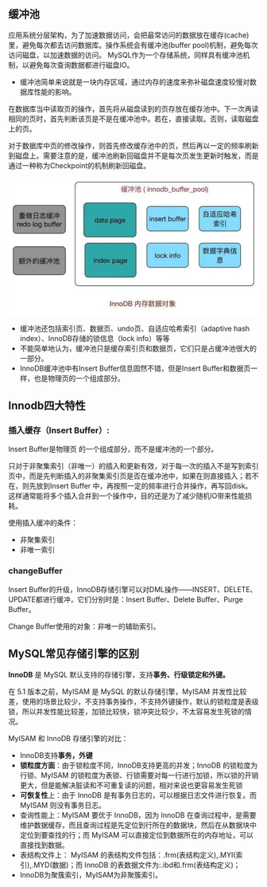 ## 缓冲池
应用系统分层架构，为了加速数据访问，会把最常访问的数据放在缓存(cache)里，避免每次都去访问数据库。操作系统会有缓冲池(buffer pool)机制，避免每次访问磁盘，以加速数据的访问。
MySQL作为一个存储系统，同样具有缓冲池机制，以避免每次查询数据都进行磁盘IO。

* 缓冲池简单来说就是一块内存区域，通过内存的速度来弥补磁盘速度较慢对数据库性能的影响。

在数据库当中读取页的操作，首先将从磁盘读到的页存放在缓存池中。下一次再读相同的页时，首先判断该页是不是在缓冲池中。若在，直接读取。否则，读取磁盘上的页。

对于数据库中页的修改操作，则首先修改缓存池中的页，然后再以一定的频率刷新到磁盘上。需要注意的是，缓冲池刷新回磁盘并不是每次页发生更新时触发，而是通过一种称为Checkpoint的机制刷新回磁盘。

![img.png](hcc.png)

* 缓冲池还包括索引页、数据页、undo页、自适应哈希索引（adaptive hash index）、InnoDB存储的锁信息（lock info）等等
* 不能简单地认为，缓冲池只是缓存索引页和数据页，它们只是占缓冲池很大的一部分。
* InnoDB缓冲池中有Insert Buffer信息固然不错，但是Insert Buffer和数据页一样，也是物理页的一个组成部分。

## Innodb四大特性

### 插入缓存（Insert Buffer）:
Insert  Buffer是物理页 的一个组成部分，而不是缓冲池的一个部分。

只对于非聚集索引（非唯一）的插入和更新有效，对于每一次的插入不是写到索引页中，而是先判断插入的非聚集索引页是否在缓冲池中，如果在则直接插入；若不在，则先放到Insert Buffer 中，再按照一定的频率进行合并操作，再写回disk。这样通常能将多个插入合并到一个操作中，目的还是为了减少随机IO带来性能损耗。

使用插入缓冲的条件：
* 非聚集索引
* 非唯一索引

### changeBuffer
Insert Buffer的升级，InnoDB存储引擎可以对DML操作——INSERT、DELETE、UPDATE都进行缓冲，它们分别时是：Insert Buffer、Delete Buffer、Purge Buffer。

Change Buffer使用的对象：非唯一的辅助索引。

## MySQL常见存储引擎的区别
**InnoDB** 是 MySQL 默认支持的存储引擎，支持**事务、行级锁定和外键。**

在 5.1 版本之前，MyISAM 是 MySQL 的默认存储引擎，MyISAM 并发性比较差，使用的场景比较少，不支持事务操作，不支持外键操作，默认的锁粒度是表级锁，所以并发性能比较差，加锁比较快，锁冲突比较少，不太容易发生死锁的情况。

MyISAM 和 InnoDB 存储引擎的对比：
* InnoDB支持**事务，外键**
* **锁粒度方面**：由于锁粒度不同，InnoDB支持更高的并发；InnoDB 的锁粒度为行锁、MyISAM 的锁粒度为表锁、行锁需要对每一行进行加锁，所以锁的开销更大，但是能解决脏读和不可重复读的问题，相对来说也更容易发生死锁
* **可恢复性**上：由于 InnoDB 是有事务日志的，可以根据日志文件进行恢复。而 MyISAM 则没有事务日志。
* 查询性能上：MyISAM 要优于 InnoDB，因为 InnoDB 在查询过程中，是需要维护数据缓存，而且查询过程是先定位到行所在的数据块，然后在从数据块中定位到要查找的行；而 MyISAM 可以直接定位到数据所在的内存地址，可以直接找到数据。
* 表结构文件上： MyISAM 的表结构文件包括：.frm(表结构定义),.MYI(索引),.MYD(数据)；而 InnoDB 的表数据文件为:.ibd和.frm(表结构定义)；
* InnoDB为聚簇索引，MyISAM为非聚簇索引。
